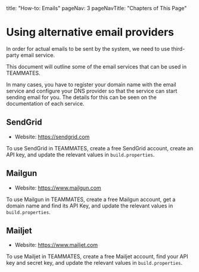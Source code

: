 <frontmatter>
  title: "How-to: Emails"
</frontmatter>

<frontmatter>
  pageNav: 3
  pageNavTitle: "Chapters of This Page"
</frontmatter>

# Using alternative email providers

In order for actual emails to be sent by the system, we need to use third-party email service.

This document will outline some of the email services that can be used in TEAMMATES.

In many cases, you have to register your domain name with the email service and configure your DNS provider so that the service can start sending email for you.
The details for this can be seen on the documentation of each service.

## SendGrid

- Website: https://sendgrid.com

To use SendGrid in TEAMMATES, create a free SendGrid account, create an API key, and update the relevant values in `build.properties`.

## Mailgun

- Website: https://www.mailgun.com

To use Mailgun in TEAMMATES, create a free Mailgun account, get a domain name and find its API Key, and update the relevant values in `build.properties`.

## Mailjet

- Website: https://www.mailjet.com

To use Mailjet in TEAMMATES, create a free Mailjet account, find your API key and secret key, and update the relevant values in `build.properties`.
